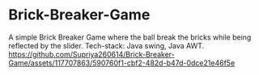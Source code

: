 # Brick-Breaker-Game
A simple Brick Breaker Game where the ball break the bricks while being reflected by the slider. Tech-stack: Java swing, Java AWT.
https://github.com/Supriya260614/Brick-Breaker-Game/assets/117707863/590760f1-cbf2-482d-b47d-0dce21e46f5e

